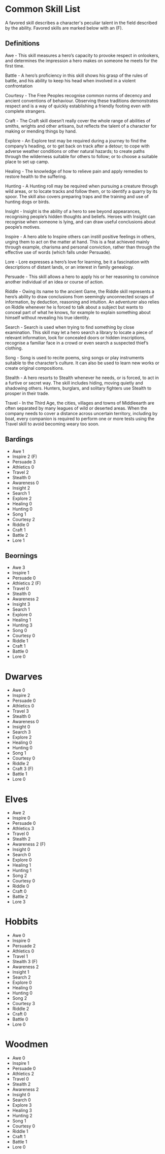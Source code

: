# Common Skill List

A favored skill describes a character's peculiar talent in the field described by the ability.  Favored skills are marked below with an (F).

## Definitions

Awe - This skill measures a hero’s capacity to provoke respect in onlookers, and determines the impression a hero makes on someone he meets for the first time. 

Battle - A hero’s proficiency in this skill shows his grasp of the rules of battle, and his ability to keep his head when involved in a violent confrontation

Courtesy - The Free Peoples recognise common norms of decency and ancient conventions of behaviour.  Observing these traditions demonstrates respect and is a way of quickly establishing a friendly footing even with complete strangers.

Craft - The Craft skill doesn’t really cover the whole range of abilities of smiths, wrights and other artisans, but reflects the talent of a character for making or mending things by hand.

Explore - An Explore test may be required during a journey to find the company’s heading, or to get back on track after a detour; to cope with adverse weather conditions or other natural hazards; to create paths through the wilderness suitable for others to follow; or to choose a suitable place to set up camp.

Healing - The knowledge of how to relieve pain and apply remedies to restore health to the suffering.

Hunting -  A Hunting roll may be required when pursuing a creature through wild areas, or to locate tracks and follow them, or to identify a quarry by its spoor. The skill also covers preparing traps and the training and use of hunting dogs or birds.

Insight - Insight is the ability of a hero to see beyond appearances, recognising people’s hidden thoughts and beliefs. Heroes with Insight can recognise when someone is lying, and can draw useful conclusions about people’s motives. 

Inspire - A hero able to Inspire others can instill positive feelings in others, urging them to act on the matter at hand.  This is a feat achieved mainly through example, charisma and personal conviction, rather than through the effective use of words (which falls under Persuade).

Lore - Lore expresses a hero’s love for learning, be it a fascination with descriptions of distant lands, or an interest in family genealogy. 

Persuade - This skill allows a hero to apply his or her reasoning to convince another individual of an idea or course of action. 

Riddle - Owing its name to the ancient Game, the Riddle skill represents a hero’s ability to draw conclusions from seemingly unconnected scraps of information, by deduction, reasoning and intuition.  An adventurer also relies on Riddle whenever he is forced to talk about a subject but wants to conceal part of what he knows, for example to explain something about himself without revealing his true identity. 

Search - Search is used when trying to find something by close examination. This skill may let a hero search a library to locate a piece of relevant information, look for concealed doors or hidden inscriptions, recognise a familiar face in a crowd or even search a suspected thief’s clothing. 

Song - Song is used to recite poems, sing songs or play instruments suitable to the character’s culture. It can also be used to learn new works or create original compositions.

Stealth - A hero resorts to Stealth whenever he needs, or is forced, to act in a furtive or secret way. The skill includes hiding, moving quietly and shadowing others.  Hunters, burglars, and solitary fighters use Stealth to prosper in their trade. 

Travel - In the Third Age, the cities, villages and towns of Middleearth are often separated by many leagues of wild or deserted areas.  When the company needs to cover a distance across uncertain territory, including by boat, every companion is required to perform one or more tests using the Travel skill to avoid becoming weary too soon.

## Bardings

* Awe 1 
* Inspire 2 (F)
* Persuade 3
* Athletics 0
* Travel 2
* Stealth 0
* Awareness 0
* Insight 2
* Search 1
* Explore 2
* Healing 0
* Hunting 0
* Song 1
* Courtesy 2
* Riddle 0
* Craft 1
* Battle 2
* Lore 1

## Beornings

* Awe 3
* Inspire 1
* Persuade 0
* Athletics 2 (F)
* Travel 0
* Stealth 0
* Awareness 2
* Insight 3
* Search 1
* Explore 0
* Healing 1
* Hunting 3
* Song 0
* Courtesy 0
* Riddle 1
* Craft 1
* Battle 0
* Lore 0

# Dwarves

* Awe 0
* Inspire 2
* Persuade 0
* Athletics 0
* Travel 3
* Stealth 0
* Awareness 0
* Insight 0
* Search 3
* Explore 2
* Healing 0
* Hunting 0
* Song 1
* Courtesy 0
* Riddle 2
* Craft 3 (F)
* Battle 1
* Lore 0

# Elves

* Awe 2
* Inspire 0
* Persuade 0
* Athletics 3
* Travel 0
* Stealth 2
* Awareness 2 (F)
* Insight 0
* Search 0
* Explore 0
* Healing 1
* Hunting 1
* Song 2
* Courtesy 0
* Riddle 0
* Craft 0
* Battle 2
* Lore 3

# Hobbits

* Awe 0
* Inspire 0
* Persuade 2
* Athletics 0
* Travel 1
* Stealth 3 (F)
* Awareness 2
* Insight 1
* Search 2
* Explore 0
* Healing 0
* Hunting 0
* Song 2
* Courtesy 3
* Riddle 2
* Craft 0
* Battle 0
* Lore 0

# Woodmen

* Awe 0
* Inspire 1
* Persuade 0
* Athletics 2
* Travel 0
* Stealth 2
* Awareness 2
* Insight 0
* Search 0
* Explore 3
* Healing 3
* Hunting 2
* Song 1
* Courtesy 0
* Riddle 1
* Craft 1
* Battle 1
* Lore 0
